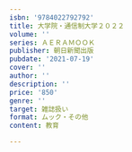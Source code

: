 ```yaml
---
isbn: '9784022792792'
title: 大学院・通信制大学２０２２
volume: ''
series: ＡＥＲＡＭＯＯＫ
publisher: 朝日新聞出版
pubdate: '2021-07-19'
cover: ''
author: ''
description: ''
price: '850'
genre: ''
target: 雑誌扱い
format: ムック・その他
content: 教育

---
```

